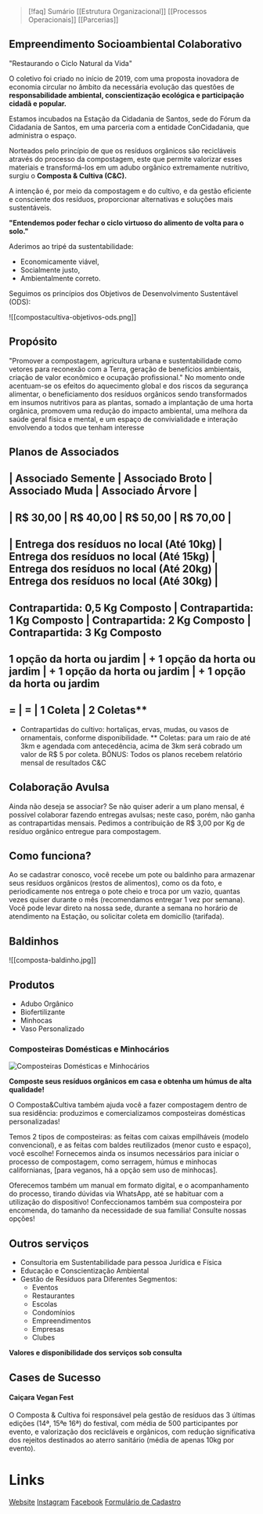 > [!faq]  Sumário
> [[Estrutura Organizacional]] [[Processos Operacionais]] [[Parcerias]] 

## Empreendimento Socioambiental Colaborativo

"Restaurando o Ciclo Natural da Vida"

O coletivo foi criado no início de 2019, com uma proposta inovadora de economia circular no âmbito da necessária evolução das questões de **responsabilidade ambiental, conscientização ecológica e participação cidadã e popular.**

Estamos incubados na Estação da Cidadania de Santos, sede do Fórum da Cidadania de Santos, em uma parceria com a entidade ConCidadania, que administra o espaço.

Norteados pelo princípio de que os resíduos orgânicos são recicláveis através do processo da compostagem, este que permite valorizar esses materiais e transformá-los em um adubo orgânico extremamente nutritivo, surgiu o **Composta & Cultiva (C&C).**

A intenção é, por meio da compostagem e do cultivo, e da gestão eficiente e consciente dos resíduos, proporcionar alternativas e soluções mais sustentáveis.

**"Entendemos poder fechar o ciclo virtuoso do alimento de volta para o solo."**

Aderimos ao tripé da sustentabilidade:

- Economicamente viável,
- Socialmente justo,
- Ambientalmente correto.

Seguimos os princípios dos Objetivos de Desenvolvimento Sustentável (ODS):

![[compostacultiva-objetivos-ods.png]]


## Propósito

"Promover a compostagem, agricultura urbana e sustentabilidade como vetores para reconexão com a Terra, geração de benefícios ambientais, criação de valor econômico e ocupação profissional."
No momento onde acentuam-se os efeitos do aquecimento global e dos riscos da segurança alimentar, o beneficiamento dos resíduos orgânicos sendo transformados em insumos nutritivos para as plantas, somado a implantação de uma horta orgânica, promovem uma redução do impacto ambiental, uma melhora da saúde geral física e mental, e um espaço de convivialidade e interação envolvendo a todos que tenham interesse

## Planos de Associados

| Associado Semente | Associado Broto | Associado Muda | Associado Árvore |
--
| R$ 30,00                       | R$ 40,00               | R$ 50,00                 | R$ 70,00                  |
--
| Entrega dos resíduos no local (Até 10kg) | Entrega dos resíduos no local (Até 15kg) | Entrega dos resíduos no local (Até 20kg) | Entrega dos resíduos no local (Até 30kg) |
---
Contrapartida: 0,5 Kg Composto | Contrapartida: 1 Kg Composto | Contrapartida: 2 Kg Composto | Contrapartida: 3 Kg Composto
---
1 opção da horta ou jardim | + 1 opção da horta ou jardim | + 1 opção da horta ou jardim | + 1 opção da horta ou jardim
---
=                 |   =                          | 1 Coleta                                          |  2 Coletas** 
--
* Contrapartidas do cultivo: hortaliças, ervas, mudas, ou vasos de ornamentais, conforme disponibilidade.
** Coletas: para um raio de até 3km e agendada com antecedência, acima de 3km será cobrado um valor de R$ 5 por coleta.
BÔNUS: Todos os planos recebem relatório mensal de resultados C&C 

## Colaboração Avulsa

Ainda não deseja se associar? Se não quiser aderir a um plano mensal, é possível colaborar fazendo entregas avulsas; neste caso, porém, não ganha as contrapartidas mensais. Pedimos a contribuição de R$ 3,00 por Kg de resíduo orgânico entregue para compostagem.

## Como funciona?

Ao se cadastrar conosco, você recebe um pote ou baldinho para armazenar seus resíduos orgânicos (restos de alimentos), como os da foto, e periodicamente nos entrega o pote cheio e troca por um vazio, quantas vezes quiser durante o mês (recomendamos entregar 1 vez por semana). Você pode levar direto na nossa sede, durante a semana no horário de atendimento na Estação, ou solicitar coleta em domicílio (tarifada).

## Baldinhos

![[composta-baldinho.jpg]]

## Produtos

- Adubo Orgânico
- Biofertilizante
- Minhocas
- Vaso Personalizado

### Composteiras Domésticas e Minhocários

![Composteiras Domésticas e Minhocários](https://compostaecultiva.com.br/static/imagens/composteiras/composteiras-domesticas.jpg "Composteiras Domésticas e Minhocários")

**Composte seus resíduos orgânicos em casa e obtenha um húmus de alta qualidade!**

O Composta&Cultiva também ajuda você a fazer compostagem dentro de sua residência: produzimos e comercializamos composteiras domésticas personalizadas!

Temos 2 tipos de composteiras: as feitas com caixas empilháveis (modelo convencional), e as feitas com baldes reutilizados (menor custo e espaço), você escolhe! Fornecemos ainda os insumos necessários para iniciar o processo de compostagem, como serragem, húmus e minhocas californianas, [para veganos, há a opção sem uso de minhocas].

Oferecemos também um manual em formato digital, e o acompanhamento do processo, tirando dúvidas via WhatsApp, até se habituar com a utilização do dispositivo! Confeccionamos também sua composteira por encomenda, do tamanho da necessidade de sua família! Consulte nossas opções!

## Outros serviços

- Consultoria em Sustentabilidade para pessoa Jurídica e Física
- Educação e Conscientização Ambiental
- Gestão de Resíduos para Diferentes Segmentos:
	- Eventos
	- Restaurantes
	- Escolas
	- Condomínios
	- Empreendimentos
	- Empresas
	- Clubes

**Valores e disponibilidade dos serviços sob consulta**

## Cases de Sucesso

#### Caiçara Vegan Fest

O Composta & Cultiva foi responsável pela gestão de resíduos das 3 últimas edições (14ª, 15ªe 16ª) do festival, com média de 500 participantes por evento, e valorização dos recicláveis e orgânicos, com redução significativa dos rejeitos destinados ao aterro sanitário (média de apenas 10kg por evento).

# Links

[Website](https://compostaecultiva.com.br/)
[Instagram](https://www.instagram.com/compostaecultiva/)
[Facebook](https://www.facebook.com/compostaecultiva)
[Formulário de Cadastro](https://docs.google.com/forms/d/e/1FAIpQLSdgWJjVGnGf1zLKyQDOjq2K4FD_Pqqvy6gs2YEcBSB4rI3ouw/viewform)
